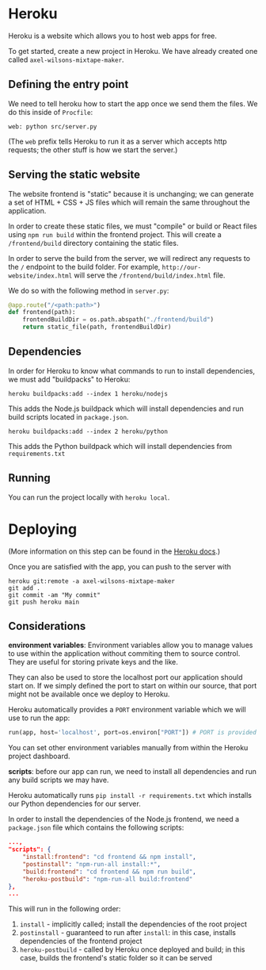 # Heroku

Heroku is a website which allows you to host web apps for free.

To get started, create a new project in Heroku. We have already created one called `axel-wilsons-mixtape-maker`.

## Defining the entry point

We need to tell heroku how to start the app once we send them the files. We do this inside
of `Procfile`:

```
web: python src/server.py
```

(The `web` prefix tells Heroku to run it as a server which accepts http requests; the other stuff is how we start the server.)

## Serving the static website

The website frontend is "static" because it is unchanging; we can generate a set of
HTML + CSS + JS files which will remain the same throughout the application.

In order to create these static files, we must "compile" or build or React files using
`npm run build` within the frontend project. This will create a `/frontend/build` directory
containing the static files.

In order to serve the build from the server, we will redirect any requests to the
`/` endpoint to the build folder. For example, `http://our-website/index.html` will serve
the `/frontend/build/index.html` file.

We do so with the following method in `server.py`:

```python
@app.route("/<path:path>")
def frontend(path):
    frontendBuildDir = os.path.abspath("./frontend/build")
    return static_file(path, frontendBuildDir)
```

## Dependencies

In order for Heroku to know what commands to run to install dependencies, we must add "buildpacks" to Heroku:

```
heroku buildpacks:add --index 1 heroku/nodejs
```

This adds the Node.js buildpack which will install dependencies and run build scripts located in `package.json`.

```
heroku buildpacks:add --index 2 heroku/python
```

This adds the Python buildpack which will install dependencies from `requirements.txt`

## Running

You can run the project locally with `heroku local`.

# Deploying

(More information on this step can be found in the [Heroku docs](https://devcenter.heroku.com/articles/getting-started-with-python?singlepage=true).)

Once you are satisfied with the app, you can push to the server with

```
heroku git:remote -a axel-wilsons-mixtape-maker
git add .
git commit -am "My commit"
git push heroku main
```

## Considerations

**environment variables**: Environment variables allow you to manage values to use within
the application without commiting them to source control. They are useful for storing
private keys and the like.

They can also be used to store the localhost port our application should start on. If we simply defined the port to start on within our source, that port might not be available once
we deploy to Heroku.

Heroku automatically provides a `PORT` environment variable which we will use to run the app:

```python
run(app, host='localhost', port=os.environ["PORT"]) # PORT is provided by Heroku or the .env file
```

You can set other environment variables manually from within the Heroku project dashboard.

**scripts**: before our app can run, we need to install all dependencies and run any build scripts we may have.

Heroku automatically runs `pip install -r requirements.txt` which installs our Python dependencies for our server.

In order to install the dependencies of the Node.js frontend, we need a `package.json` file which contains the following scripts:

```json
...,
"scripts": {
    "install:frontend": "cd frontend && npm install",
    "postinstall": "npm-run-all install:*",
    "build:frontend": "cd frontend && npm run build",
    "heroku-postbuild": "npm-run-all build:frontend"
},
...
```

This will run in the following order:

1. `install` - implicitly called; install the dependencies of the root project
2. `postinstall` - guaranteed to run after `install`: in this case, installs dependencies of the frontend project
3. `heroku-postbuild` - called by Heroku once deployed and build; in this case, builds the frontend's static folder so it can be served
